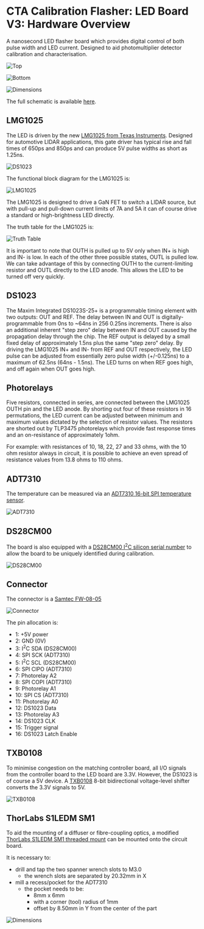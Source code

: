 # CTA Calibration Flasher: LED Board V3: Hardware Overview

A nanosecond LED flasher board which provides digital control of both pulse width and LED current. Designed to aid
photomultiplier detector calibration and characterisation.

![Top](../img/Top.JPG)

![Bottom](../img/Bottom.JPG)

![Dimensions](../img/Dimensions.PNG)

The full schematic is available [here](../Hardware/Flasher_LED_Board_V3.pdf).

## LMG1025

The LED is driven by the new [LMG1025 from Texas Instruments](http://www.ti.com/product/LMG1025-Q1).
Designed for automotive LIDAR applications, this gate driver has typical rise and fall times of 650ps
and 850ps and can produce 5V pulse widths as short as 1.25ns.

![DS1023](../img/DS1023.JPG)

The functional block diagram for the LMG1025 is:

![LMG1025](../img/LMG1025.JPG)

The LMG1025 is designed to drive a GaN FET to switch a LIDAR source, but with pull-up and pull-down
current limits of 7A and 5A it can of course drive a standard or high-brightness LED directly.

The truth table for the LMG1025 is:

![Truth Table](../img/Truth.JPG)

It is important to note that OUTH is pulled up to 5V only when IN+ is high and IN- is low. In each of the other
three possible states, OUTL is pulled low. We can take advantage of this by connecting OUTH to the current-limiting
resistor and OUTL directly to the LED anode. This allows the LED to be turned off very quickly.

## DS1023

The Maxim Integrated DS1023S-25+ is a programmable timing element with two outputs: OUT and REF. The delay between IN and
OUT is digitally-programmable from 0ns to ~64ns in 256 0.25ns increments. There is also an additional inherent "step zero"
delay between IN and OUT caused by the propagation delay through the chip. The REF output is delayed by a small fixed delay
of approximately 1.5ns plus the same "step zero" delay. By driving the LMG1025 IN+ and IN- from REF and OUT respectively,
the LED pulse can be adjusted from essentially zero pulse width (+/-0.125ns) to a maximum of 62.5ns (64ns - 1.5ns).
The LED turns on when REF goes high, and off again when OUT goes high.

## Photorelays

Five resistors, connected in series, are connected between the LMG1025 OUTH pin and the LED anode. By shorting out four
of these resistors in 16 permutations, the LED current can be adjusted between minimum and maximum values dictated by
the selection of resistor values. The resistors are shorted out by TLP3475 photorelays which provide fast response times
and an on-resistance of approximately 1ohm.

For example: with resistances of 10, 18, 22, 27 and 33 ohms, with the 10 ohm resistor always in circuit, it is possible to achieve
an even spread of resistance values from 13.8 ohms to 110 ohms.

## ADT7310

The temperature can be measured via an [ADT7310 16-bit SPI temperature sensor](https://www.analog.com/en/products/adt7310.html).

![ADT7310](../img/ADT7310.JPG)

## DS28CM00

The board is also equipped with a [DS28CM00 I<sup>2</sup>C silicon serial number](https://www.maximintegrated.com/en/products/ibutton-one-wire/memory-products/DS28CM00.html)
to allow the board to be uniquely identified during calibration.

![DS28CM00](../img/DS28CM00.JPG)

## Connector

The connector is a [Samtec FW-08-05](https://www.samtec.com/products/fw-sm)

![Connector](../img/Connector.JPG)

The pin allocation is:
- 1: +5V power
- 2: GND (0V)
- 3: I<sup>2</sup>C SDA (DS28CM00)
- 4: SPI SCK (ADT7310)
- 5: I<sup>2</sup>C SCL (DS28CM00)
- 6: SPI CIPO (ADT7310)
- 7: Photorelay A2
- 8: SPI COPI (ADT7310)
- 9: Photorelay A1
- 10: SPI CS (ADT7310)
- 11: Photorelay A0
- 12: DS1023 Data
- 13: Photorelay A3
- 14: DS1023 CLK
- 15: Trigger signal
- 16: DS1023 Latch Enable

## TXB0108

To minimise congestion on the matching controller board, all I/O signals from the controller board to the LED board are 3.3V.
However, the DS1023 is of course a 5V device. A [TXB0108](https://www.ti.com/product/TXB0108) 8-bit bidirectional voltage-level shifter
converts the 3.3V signals to 5V.

![TXB0108](../img/TXB0108.JPG)

## ThorLabs S1LEDM SM1

To aid the mounting of a diffuser or fibre-coupling optics, a modified [ThorLabs S1LEDM SM1 threaded mount](https://www.thorlabs.de/thorproduct.cfm?partnumber=S1LEDM)
can be mounted onto the circuit board.

It is necessary to:
- drill and tap the two spanner wrench slots to M3.0
  - the wrench slots are separated by 20.32mm in X
- mill a recess/pocket for the ADT7310
  - the pocket needs to be:
    - 8mm x 6mm
    - with a corner (tool) radius of 1mm
    - offset by 8.50mm in Y from the center of the part

![Dimensions](../img/Dimensions.PNG)
